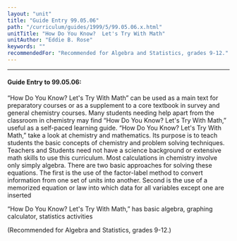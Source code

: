 ```yaml
---
layout: "unit"
title: "Guide Entry 99.05.06"
path: "/curriculum/guides/1999/5/99.05.06.x.html"
unitTitle: "How Do You Know?  Let's Try With Math"
unitAuthor: "Eddie B. Rose"
keywords: ""
recommendedFor: "Recommended for Algebra and Statistics, grades 9-12."
---
```

<body>
<hr/>
 <h4>
  Guide Entry to 99.05.06:
 </h4>
 “How Do You Know? Let's Try With Math” can be used as a main text for preparatory courses or as a supplement to a core textbook in survey and general chemistry courses.  Many students needing help apart from the classroom in chemistry may find “How Do You Know? Let's Try With Math,” useful as a self-paced learning guide.  “How Do You Know? Let's Try With Math,” take a look at chemistry and mathematics.  Its purpose is to teach students the basic concepts of chemistry and problem solving techniques.  Teachers and Students need not have a science background or extensive math skills to use this curriculum.  Most calculations in chemistry involve only simply algebra.  There are two basic approaches for solving these equations.  The first is the use of the factor-label method to convert information from one set of units into another.  Second is the use of a memorized equation or law into which data for all variables except one are inserted
 <p>
  “How Do You Know? Let's Try With Math,” has basic algebra, graphing calculator, statistics activities
 </p>
 <p>
  (Recommended for Algebra and Statistics, grades 9-12.)
 </p>


</body>